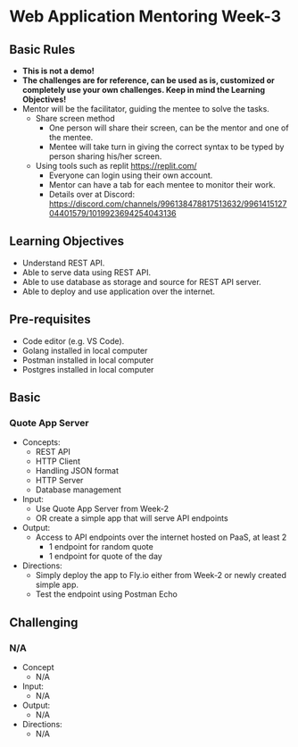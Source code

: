 # Web Application Mentoring Week-3

## Basic Rules

- **This is not a demo!**
- **The challenges are for reference, can be used as is, customized or completely use your own challenges. Keep in mind the Learning Objectives!**
- Mentor will be the facilitator, guiding the mentee to solve the tasks.
  - Share screen method
    - One person will share their screen, can be the mentor and one of the mentee.
    - Mentee will take turn in giving the correct syntax to be typed by person sharing his/her screen.
  - Using tools such as replit <https://replit.com/>
    - Everyone can login using their own account.
    - Mentor can have a tab for each mentee to monitor their work.
    - Details over at Discord: <https://discord.com/channels/996138478817513632/996141512704401579/1019923694254043136>
  
## Learning Objectives

- Understand REST API.
- Able to serve data using REST API.
- Able to use database as storage and source for REST API server.
- Able to deploy and use application over the internet.

## Pre-requisites

- Code editor (e.g. VS Code).
- Golang installed in local computer
- Postman installed in local computer
- Postgres installed in local computer

## Basic

### Quote App Server

- Concepts:
  - REST API
  - HTTP Client
  - Handling JSON format
  - HTTP Server
  - Database management
- Input:
  - Use Quote App Server from Week-2
  - OR create a simple app that will serve API endpoints
- Output:
  - Access to API endpoints over the internet hosted on PaaS, at least 2
    - 1 endpoint for random quote
    - 1 endpoint for quote of the day
- Directions:
  - Simply deploy the app to Fly.io either from Week-2 or newly created simple app.
  - Test the endpoint using Postman Echo

## Challenging

### N/A

- Concept
  - N/A
- Input:
  - N/A
- Output:
  - N/A
- Directions:
  - N/A

